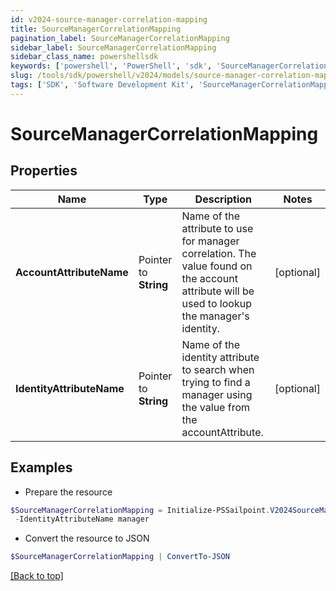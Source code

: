 ```yaml
---
id: v2024-source-manager-correlation-mapping
title: SourceManagerCorrelationMapping
pagination_label: SourceManagerCorrelationMapping
sidebar_label: SourceManagerCorrelationMapping
sidebar_class_name: powershellsdk
keywords: ['powershell', 'PowerShell', 'sdk', 'SourceManagerCorrelationMapping', 'V2024SourceManagerCorrelationMapping'] 
slug: /tools/sdk/powershell/v2024/models/source-manager-correlation-mapping
tags: ['SDK', 'Software Development Kit', 'SourceManagerCorrelationMapping', 'V2024SourceManagerCorrelationMapping']
---
```



# SourceManagerCorrelationMapping

## Properties

Name | Type | Description | Notes
------------ | ------------- | ------------- | -------------
**AccountAttributeName** |  Pointer to **String** | Name of the attribute to use for manager correlation. The value found on the account attribute will be used to lookup the manager's identity. | [optional] 
**IdentityAttributeName** |  Pointer to **String** | Name of the identity attribute to search when trying to find a manager using the value from the accountAttribute. | [optional] 

## Examples

- Prepare the resource
```powershell
$SourceManagerCorrelationMapping = Initialize-PSSailpoint.V2024SourceManagerCorrelationMapping  -AccountAttributeName manager `
 -IdentityAttributeName manager
```

- Convert the resource to JSON
```powershell
$SourceManagerCorrelationMapping | ConvertTo-JSON
```


[[Back to top]](#) 

